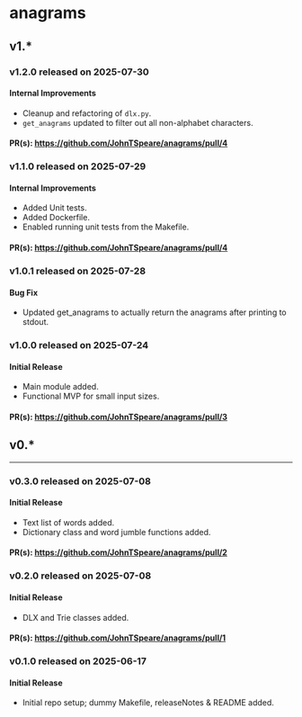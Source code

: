 # anagrams

## v1.*

### v1.2.0 released on 2025-07-30

#### Internal Improvements

* Cleanup and refactoring of `dlx.py`.
* `get_anagrams` updated to filter out all non-alphabet characters.

#### PR(s): https://github.com/JohnTSpeare/anagrams/pull/4


### v1.1.0 released on 2025-07-29

#### Internal Improvements

* Added Unit tests.
* Added Dockerfile.
* Enabled running unit tests from the Makefile.

#### PR(s): https://github.com/JohnTSpeare/anagrams/pull/4


### v1.0.1 released on 2025-07-28

#### Bug Fix

* Updated get_anagrams to actually return the anagrams after printing to stdout.


### v1.0.0 released on 2025-07-24

#### Initial Release

* Main module added.
* Functional MVP for small input sizes.

#### PR(s): https://github.com/JohnTSpeare/anagrams/pull/3


## v0.*
-------

### v0.3.0 released on 2025-07-08

#### Initial Release

* Text list of words added.
* Dictionary class and word jumble functions added.

#### PR(s): https://github.com/JohnTSpeare/anagrams/pull/2


### v0.2.0 released on 2025-07-08

#### Initial Release

* DLX and Trie classes added.

#### PR(s): https://github.com/JohnTSpeare/anagrams/pull/1


### v0.1.0 released on 2025-06-17

#### Initial Release

* Initial repo setup; dummy Makefile, releaseNotes & README added.

